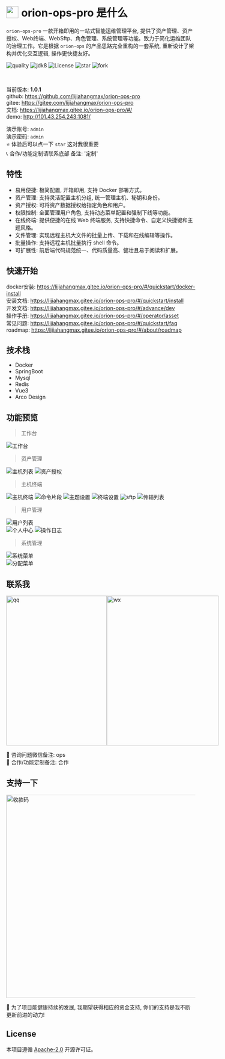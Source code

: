 <h1 style="display: flex; align-items: center;">
 <img style="margin-right: 8px;" src="https://bjuimg.obs.cn-north-4.myhuaweicloud.com/images/2024/2/27/8c687ef1-5711-4a93-9db0-79c010af7902.png" width="32px" height="32px"/> orion-ops-pro 是什么
</h1>

`orion-ops-pro` 一款开箱即用的一站式智能运维管理平台,
提供了资产管理、资产授权、Web终端、WebSftp、角色管理、系统管理等功能。致力于简化运维团队的治理工作。它是根据 `orion-ops`
的产品思路完全重构的一套系统, 重新设计了架构并优化交互逻辑, 操作更快捷友好。

<p style="text-align: left">
    <a target="_blank" style="text-decoration: none" href="https://app.codacy.com/gh/lijiahangmax/orion-ops-pro/dashboard?utm_source=gh&utm_medium=referral&utm_content=&utm_campaign=Badge_grade">
        <img src="https://app.codacy.com/project/badge/Grade/49eaab3a9a474af3b87e1d21ffec71c4" alt="quality"/>
    </a>
	<a target="_blank" style="text-decoration: none" href="https://www.oracle.com/java/technologies/javase/javase-jdk8-downloads.html">
		<img src="https://img.shields.io/badge/JDK-8+-green.svg" alt="jdk8"/>
	</a>
	<a target="_blank" style="text-decoration: none" href="https://www.apache.org/licenses/LICENSE-2.0">
		<img src="https://img.shields.io/github/license/lijiahangmax/orion-ops-pro" alt="License"/>
	</a>
	<a target="_blank" style="text-decoration: none" href="https://gitee.com/lijiahangmax/orion-ops-pro/stargazers">
		<img src="https://gitee.com/lijiahangmax/orion-ops-pro/badge/star.svg?theme=dark" alt="star"/>
	</a>
	<a target="_blank" style="text-decoration: none" href="https://gitee.com/lijiahangmax/orion-ops-pro/members">
		<img src="https://gitee.com/lijiahangmax/orion-ops-pro/badge/fork.svg?theme=dark" alt="fork"/>
	</a>		
	<!-- <a target="_blank" style="text-decoration: none" href="https://github.com/lijiahangmax/orion-ops-pro">
		<img src="https://img.shields.io/github/stars/lijiahangmax/orion-ops-pro.svg?style=social" alt="star"/>
	</a> -->	
</p>

<br/>  

当前版本: **1.0.1**  
github: https://github.com/lijiahangmax/orion-ops-pro  
gitee: https://gitee.com/lijiahangmax/orion-ops-pro  
文档: https://lijiahangmax.gitee.io/orion-ops-pro/#/    
demo: http://101.43.254.243:1081/

演示账号: `admin`    
演示密码: `admin`  
⭐ 体验后可以点一下 `star` 这对我很重要  
📞 合作/功能定制请联系底部 备注: '定制'

## 特性

* 易用便捷: 极简配置, 开箱即用, 支持 Docker 部署方式。
* 资产管理: 支持灵活配置主机分组, 统一管理主机、秘钥和身份。
* 资产授权: 可将资产数据授权给指定角色和用户。
* 权限控制: 全面管理用户角色, 支持动态菜单配置和强制下线等功能。
* 在线终端: 提供便捷的在线 Web 终端服务, 支持快捷命令、自定义快捷键和主题风格。
* 文件管理: 实现远程主机大文件的批量上传、下载和在线编辑等操作。
* 批量操作: 支持远程主机批量执行 shell 命令。
* 可扩展性: 前后端代码规范统一、代码质量高、健壮且易于阅读和扩展。

[comment]: <> (  FIXME * 调度任务: 维护 cron 表达式, 定时执行主机命令)

[comment]: <> (  FIXME * 功能强大: 命令批量执行, 任务定时调度, 远程日志查看, 操作日志全记录等)

## 快速开始

docker安装: https://lijiahangmax.gitee.io/orion-ops-pro/#/quickstart/docker-install   
安装文档: https://lijiahangmax.gitee.io/orion-ops-pro/#/quickstart/install   
开发文档: https://lijiahangmax.gitee.io/orion-ops-pro/#/advance/dev   
操作手册: https://lijiahangmax.gitee.io/orion-ops-pro/#/operator/asset  
常见问题: https://lijiahangmax.gitee.io/orion-ops-pro/#/quickstart/faq  
roadmap: https://lijiahangmax.gitee.io/orion-ops-pro/#/about/roadmap

## 技术栈

* Docker
* SpringBoot
* Mysql
* Redis
* Vue3
* Arco Design

[//]: # ( fixme 免责声明 &#40;注意事项&#41; &#40;在使用平台之前, 请确保您已经了解并同意相关的使用协议和隐私政策。&#41; &#40;为了数据安全, 请定期备份数据和配置, 以防意外丢失或损坏。&#41;)

## 功能预览

> 工作台

![工作台](https://bjuimg.obs.cn-north-4.myhuaweicloud.com/images/2024/2/27/69328bb3-8a8d-47ca-8a5b-d16c56be704b.png "工作台")

> 资产管理

![主机列表](https://bjuimg.obs.cn-north-4.myhuaweicloud.com/images/2024/2/27/8ca59a20-09b6-48e5-b511-c01319d963df.png "主机列表")
![资产授权](https://bjuimg.obs.cn-north-4.myhuaweicloud.com/images/2024/2/27/a6e48de3-5145-4c48-a6a2-b99208cb1ae1.png "资产授权")

> 主机终端

![主机终端](https://bjuimg.obs.cn-north-4.myhuaweicloud.com/images/2024/2/27/7264f870-45c7-4037-9179-6473d254c231.png "主机终端")
![命令片段](https://bjuimg.obs.cn-north-4.myhuaweicloud.com/images/2024/2/27/0803bb07-3776-4de3-bd4a-02931fab7ca7.png "命令片段")
![主题设置](https://bjuimg.obs.cn-north-4.myhuaweicloud.com/images/2024/2/27/89f75025-b0d4-4ccf-b1a7-de311c576ab4.png "主题设置")
![终端设置](https://bjuimg.obs.cn-north-4.myhuaweicloud.com/images/2024/2/27/b6d2da7a-5aaf-4790-b4e9-d8e8428e2122.png "终端设置")
![sftp](https://bjuimg.obs.cn-north-4.myhuaweicloud.com/images/2024/2/27/9c096d5e-3a1c-40e3-b047-1e8725f27726.png "sftp")
![传输列表](https://bjuimg.obs.cn-north-4.myhuaweicloud.com/images/2024/2/27/cebee39c-d5f6-4d82-b4b8-f2734c9a49bf.png "传输列表")

> 用户管理

![用户列表](https://bjuimg.obs.cn-north-4.myhuaweicloud.com/images/2024/2/27/b9ca5bb6-f88a-43e6-888f-b7259df02521.png "用户列表")  
![个人中心](https://bjuimg.obs.cn-north-4.myhuaweicloud.com/images/2024/2/27/6a4985c6-e828-4eb3-96b2-b1ca48df7579.png "个人中心")
![操作日志](https://bjuimg.obs.cn-north-4.myhuaweicloud.com/images/2024/2/27/304c6e12-755e-4ce7-8d37-051676ff6fe9.png "操作日志")

> 系统管理

![系统菜单](https://bjuimg.obs.cn-north-4.myhuaweicloud.com/images/2024/2/27/89dcd816-7f76-4bed-be4c-79a412dbeba4.png "系统菜单")  
![分配菜单](https://bjuimg.obs.cn-north-4.myhuaweicloud.com/images/2024/2/27/ac5ca3da-6874-4655-b192-b88bad6cfa06.png "分配菜单")

## 联系我

<div style="display: flex;">
  <img src="https://bjuimg.obs.cn-north-4.myhuaweicloud.com/images/2024/2/27/d452cd30-cecd-4236-86f5-5ecbf3eac091.jpg" alt="qq" width="268px" height="398px"/>  
  <img src="https://bjuimg.obs.cn-north-4.myhuaweicloud.com/images/2024/2/27/4f1c4e77-8e36-45a3-8be6-9da5387bb96e.jpg" alt="wx" width="298px" height="398px"/>  
</div>

📧 咨询问题微信备注: ops  
📧 合作/功能定制备注: 合作

## 支持一下

<img src="https://bjuimg.obs.cn-north-4.myhuaweicloud.com/images/2024/2/27/8063cf87-9de9-4df2-8009-d5dea6d69861.jpg" alt="收款码" width="540px"/>  

🎁 为了项目能健康持续的发展, 我期望获得相应的资金支持, 你们的支持是我不断更新前进的动力!

## License

本项目遵循 [Apache-2.0](https://github.com/lijiahangmax/orion-ops-pro/blob/main/LICENSE) 开源许可证。  
